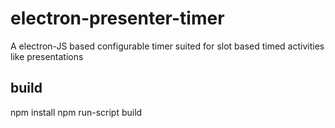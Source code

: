 # electron-presenter-timer
A electron-JS based configurable timer suited for slot based timed activities like presentations
## build
npm install
npm run-script build
